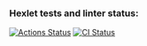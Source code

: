 ### Hexlet tests and linter status:
[![Actions Status](https://github.com/vitr1988/java-project-lvl1/workflows/hexlet-check/badge.svg)](https://github.com/vitr1988/java-project-lvl1/actions)
[![CI Status](https://github.com/vitr1988/java-project-lvl1/workflows/main/badge.svg)](https://github.com/vitr1988/java-project-lvl1/actions)
